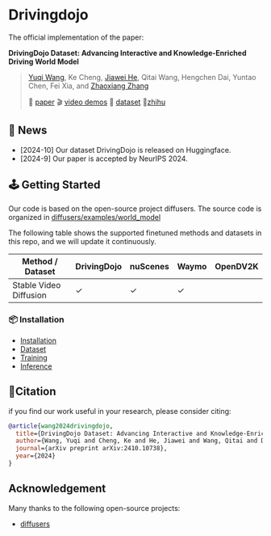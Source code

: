 # Drivingdojo

The official implementation of the paper:

**DrivingDojo Dataset: Advancing Interactive and Knowledge-Enriched Driving World Model**
> [Yuqi Wang](https://robertwyq.github.io/), Ke Cheng, [Jiawei He](https://jiaweihe.com/), Qitai Wang, Hengchen Dai, Yuntao Chen, Fei Xia, and [Zhaoxiang Zhang](https://zhaoxiangzhang.net/)
>
> 📑 [paper](https://arxiv.org/abs/2410.10738) 🎬 [video demos](https://drivingdojo.github.io/) 📖 [dataset](https://huggingface.co/datasets/Yuqi1997/DrivingDojo) 📢[zhihu](https://zhuanlan.zhihu.com/p/1551246719)

## 🚀 News
- [2024-10] Our dataset DrivingDojo is released on Huggingface.
- [2024-9] Our paper is accepted by NeurIPS 2024.


## 🕹️ Getting Started
Our code is based on the open-source project diffusers. The source code is organized in [diffusers/examples/world_model](diffusers/examples/world_model)

The following table shows the supported finetuned methods and datasets in this repo, and we will update it continuously.

| Method / Dataset      | DrivingDojo | nuScenes | Waymo | OpenDV2K |
|-----------------------|-------|------------|------|-------------|
| Stable Video Diffusion  |   ✓   |      ✓     |   ✓    |            |


### 📦 Installation
- [Installation](docs/INSTALL.md)
- [Dataset](docs/DATASET.md)
- [Training](docs/TRAINING.md)
- [Inference](docs/INFERENCE.md)

## 🌟Citation
if you find our work useful in your research, please consider citing:
```bibtex
@article{wang2024drivingdojo,
  title={DrivingDojo Dataset: Advancing Interactive and Knowledge-Enriched Driving World Model},
  author={Wang, Yuqi and Cheng, Ke and He, Jiawei and Wang, Qitai and Dai, Hengchen and Chen, Yuntao and Xia, Fei and Zhang, Zhaoxiang},
  journal={arXiv preprint arXiv:2410.10738},
  year={2024}
}
```

## Acknowledgement 
Many thanks to the following open-source projects:
* [diffusers](https://github.com/huggingface/diffusers)